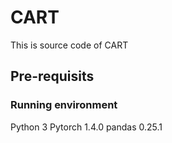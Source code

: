 # CART
This is source code of CART
## Pre-requisits
### Running environment
Python 3
Pytorch 1.4.0
pandas 0.25.1

